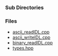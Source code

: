 ### Sub Directories ###
### Files ###
  * [ascii\_readIDL.cpp](http://code.google.com/p/sdssidl/source/browse/trunk/src/fileio/old/ascii_readIDL.cpp)
  * [ascii\_writeIDL.cpp](http://code.google.com/p/sdssidl/source/browse/trunk/src/fileio/old/ascii_writeIDL.cpp)
  * [binary\_readIDL.cpp](http://code.google.com/p/sdssidl/source/browse/trunk/src/fileio/old/binary_readIDL.cpp)
  * [types.hpp](http://code.google.com/p/sdssidl/source/browse/trunk/src/fileio/old/types.hpp)